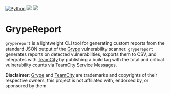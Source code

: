 <p align="left">
  <a href="https://www.python.org" alt="python">
    <img src="https://img.shields.io/badge/3.10%20%7C%203.11%20%7C%203.12%20%7C%203.13-blue?logo=python&logoColor=white&logoSize=auto&label=python&labelColor=grey" alt="Python"></a>
  <a href="https://opensource.org/licenses/MIT" alt="License">
    <img src="https://img.shields.io/github/license/amarienko/GrypeReport"/></a>
  <a href="https://github.com/psf/black" alt="black">
    <img src="https://img.shields.io/badge/code%20style-black-000000.svg"></a>
</p>

# GrypeReport
`grypereport` is a lightweight CLI tool for generating custom reports from the standard JSON output of the [Grype](https://github.com/anchore/grype) vulnerability scanner. `grypereport` generates reports on detected vulnerabilities, exports them to CSV, and integrates with [TeamCity](https://www.jetbrains.com/teamcity/) by publishing a build tag with the total and critical vulnerability counts via TeamCity Service Messages.

**Disclaimer**: [Grype](https://github.com/anchore/grype) and [TeamCity](https://www.jetbrains.com/teamcity/) are trademarks and copyrights of their respective owners, this project is not affiliated with, endorsed by, or sponsored by them.
